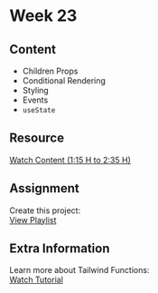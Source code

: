 # Week 23

## Content

- Children Props  
- Conditional Rendering  
- Styling  
- Events  
- `useState`  

## Resource

[Watch Content (1:15 H to 2:35 H)](https://youtu.be/qnwFpjIqsrA?si=SexKw2ziOflDi8cW)

## Assignment

Create this project:  
[View Playlist](https://youtube.com/playlist?list=PLakmP0ibjfQcNNh7PnmIQ9zTm2bLM_wCC&si=FtmjR6HeREEkJt-7 )

## Extra Information

Learn more about Tailwind Functions:  
[Watch Tutorial](https://www.youtube.com/watch?v=re2JFITR7TI&t=3s&pp=ygUUY24gZnVuY3Rpb24gdGFpbHdpbmQ%3D)
